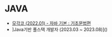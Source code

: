 # JAVA

- [모각코 (2022.01) - 자바 기본 : 기초문법편](https://github.com/jungmin9911/Study/tree/main/Java/%EB%AA%A8%EA%B0%81%EC%BD%94)
- ]Java기반 풀스택 개발자 (2023.03 ~ 2023.08)]()
